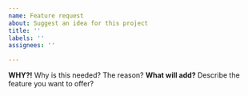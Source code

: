 ```yaml
---
name: Feature request
about: Suggest an idea for this project
title: ''
labels: ''
assignees: ''

---
```


**WHY?!**
Why is this needed? The reason?
**What will add?**
Describe the feature you want to offer?
